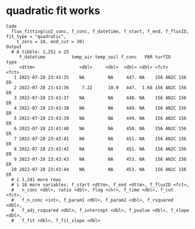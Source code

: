 # quadratic fit works

    Code
      flux_fitting(co2_conc, f_conc, f_datetime, f_start, f_end, f_fluxID, fit_type = "quadratic",
        t_zero = 10, end_cut = 30)
    Output
      # A tibble: 1,251 x 25
         f_datetime          temp_air temp_soil f_conc   PAR turfID       type 
         <dttm>                 <dbl>     <dbl>  <dbl> <dbl> <fct>        <fct>
       1 2022-07-28 23:43:35    NA         NA     447. NA    156 AN2C 156 ER   
       2 2022-07-28 23:43:36     7.22      10.9   447.  1.68 156 AN2C 156 ER   
       3 2022-07-28 23:43:37    NA         NA     448. NA    156 AN2C 156 ER   
       4 2022-07-28 23:43:38    NA         NA     449. NA    156 AN2C 156 ER   
       5 2022-07-28 23:43:39    NA         NA     449. NA    156 AN2C 156 ER   
       6 2022-07-28 23:43:40    NA         NA     450. NA    156 AN2C 156 ER   
       7 2022-07-28 23:43:41    NA         NA     451. NA    156 AN2C 156 ER   
       8 2022-07-28 23:43:42    NA         NA     451. NA    156 AN2C 156 ER   
       9 2022-07-28 23:43:43    NA         NA     453. NA    156 AN2C 156 ER   
      10 2022-07-28 23:43:44    NA         NA     453. NA    156 AN2C 156 ER   
      # i 1,241 more rows
      # i 18 more variables: f_start <dttm>, f_end <dttm>, f_fluxID <fct>,
      #   n_conc <dbl>, ratio <dbl>, flag <chr>, f_time <dbl>, f_cut <fct>,
      #   f_n_conc <int>, f_param1 <dbl>, f_param2 <dbl>, f_rsquared <dbl>,
      #   f_adj_rsquared <dbl>, f_intercept <dbl>, f_pvalue <dbl>, f_slope <dbl>,
      #   f_fit <dbl>, f_fit_slope <dbl>

